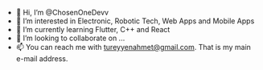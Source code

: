 - 👋 Hi, I’m @ChosenOneDevv
- 👀 I’m interested in Electronic, Robotic Tech, Web Apps and Mobile Apps
- 🌱 I’m currently learning Flutter, C++ and React
- 💞️ I’m looking to collaborate on ...
- 📫 You can reach me with tureyyenahmet@gmail.com. That is my main e-mail address.

<!---
ChosenOneDevv/ChosenOneDevv is a ✨ special ✨ repository because its `README.md` (this file) appears on your GitHub profile.
You can click the Preview link to take a look at your changes.
--->
